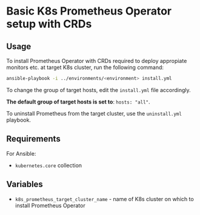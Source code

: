 # Basic K8s Prometheus Operator setup with CRDs

## Usage

To install Prometheus Operator with CRDs required to deploy appropiate monitors etc. at target K8s cluster, run the following command:

```bash
ansible-playbook -i ../environments/<environment> install.yml
```

To change the group of target hosts, edit the `install.yml` file accordingly.

**The default group of target hosts is set to**: `hosts: "all"`.

To uninstall Prometheus from the target cluster, use the `uninstall.yml` playbook.

## Requirements

For Ansible:

* `kubernetes.core` collection

## Variables

* `k8s_prometheus_target_cluster_name` - name of K8s cluster on which to install Prometheus Operator
